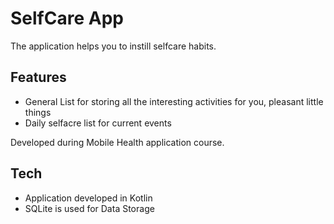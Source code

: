 # SelfCare App

The application helps you to instill selfcare habits.

## Features

- General List for storing all the interesting activities for you, pleasant little things
- Daily selfacre list for current events

Developed during Mobile Health application course.

## Tech

- Application developed in Kotlin 
- SQLite is used for Data Storage
